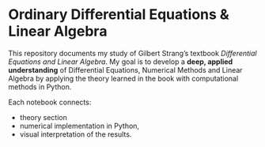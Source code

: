 # Ordinary Differential Equations & Linear Algebra 

This repository documents my  study of Gilbert Strang’s textbook
*Differential Equations and Linear Algebra*. My goal is to develop a **deep,
applied understanding** of Differential Equations, Numerical Methods and Linear Algebra by applying the theory learned in the book with computational methods in Python.

Each notebook connects:
- theory section
- numerical implementation in Python,
- visual interpretation of the results.





  
